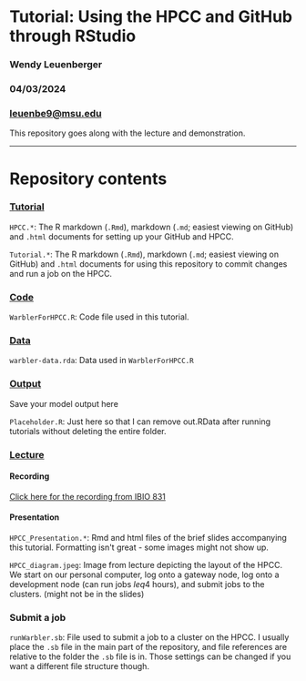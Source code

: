 # Tutorial: Using the HPCC and GitHub through RStudio

### Wendy Leuenberger

### 04/03/2024

### leuenbe9@msu.edu

This repository goes along with the lecture and demonstration.

---------------------------------

# Repository contents

### [Tutorial](Tutorial/)

`HPCC.*`: The R markdown (`.Rmd`), markdown (`.md`; easiest viewing on GitHub) and `.html` documents for setting up your GitHub and HPCC. 

`Tutorial.*`: The R markdown (`.Rmd`), markdown (`.md`; easiest viewing on GitHub) and `.html` documents for using this repository to commit changes and run a job on the HPCC. 

### [Code](Code/)
`WarblerForHPCC.R`: Code file used in this tutorial. 

### [Data](Data/)
`warbler-data.rda`: Data used in `WarblerForHPCC.R`

### [Output](Output/)
Save your model output here

`Placeholder.R`: Just here so that I can remove out.RData after running tutorials without deleting the entire folder. 

### [Lecture](Lecture/)
#### Recording
[Click here for the recording from IBIO 831](https://mediaspace.msu.edu/media/831%20Mar%2026/1_k423gjwz)

#### Presentation
`HPCC_Presentation.*`: Rmd and html files of the brief slides accompanying this tutorial. Formatting isn't great - some images might not show up.

`HPCC_diagram.jpeg`: Image from lecture depicting the layout of the HPCC. We start on our personal computer, log onto a gateway node, log onto a development node (can run jobs $leq$4 hours), and submit jobs to the clusters. (might not be in the slides)

### Submit a job
`runWarbler.sb`: File used to submit a job to a cluster on the HPCC. I usually place the `.sb` file in the main part of the repository, and file references are relative to the folder the `.sb` file is in. Those settings can be changed if you want a different file structure though. 
